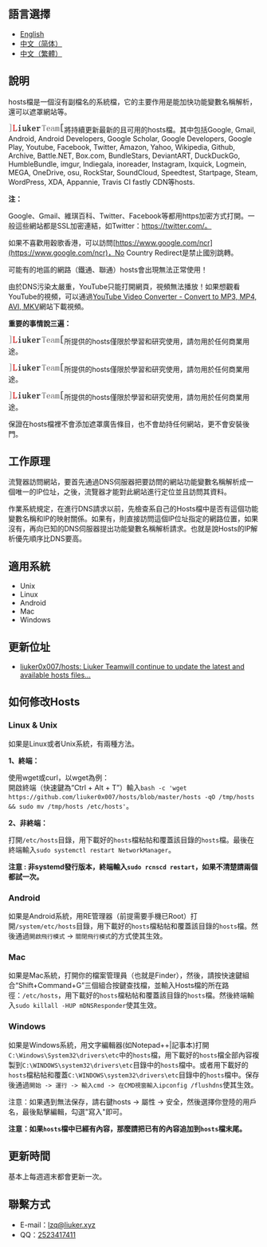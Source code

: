 語言選擇
--------

  * [English](en-ww.md)
  * [中文（简体）](zh-cn.md)
  * [中文（繁體）](zh-tw.md)


說明
----

hosts檔是一個沒有副檔名的系統檔，它的主要作用是能加快功能變數名稱解析，還可以遮罩網站等。 

![](img/logo.gif)將持續更新最新的且可用的hosts檔。其中包括Google, Gmail, Android, Android Developers, Google Scholar, Google Developers, Google Play, Youtube, Facebook, Twitter, Amazon, Yahoo, Wikipedia, Github, Archive, Battle.NET, Box.com, BundleStars, DeviantART, DuckDuckGo, HumbleBundle, imgur, Indiegala, inoreader, Instagram, Ixquick, Logmein, MEGA, OneDrive, osu, RockStar, SoundCloud, Speedtest, Startpage, Steam, WordPress, XDA, Appannie, Travis CI fastly CDN等hosts.

**注：**

Google、Gmail、維琪百科、Twitter、Facebook等都用https加密方式打開。一般這些網站都是SSL加密連結，如Twitter：https://twitter.com/。

如果不喜歡用穀歌香港，可以訪問[https://www.google.com/ncr](https://www.google.com/ncr)，No Country Redirect是禁止國別跳轉。

可能有的地區的網路（鐵通、聯通）hosts會出現無法正常使用！

由於DNS污染太嚴重，YouTube只能打開網頁，視頻無法播放！如果想觀看YouTube的視頻，可以通過[YouTube Video Converter - Convert to MP3, MP4, AVI, MKV](http://www.onlinevideoconverter.com/video-converter)網站下載視頻。


**重要的事情說三遍：**

![](img/logo.gif)所提供的hosts僅限於學習和研究使用，請勿用於任何商業用途。

![](img/logo.gif)所提供的hosts僅限於學習和研究使用，請勿用於任何商業用途。

![](img/logo.gif)所提供的hosts僅限於學習和研究使用，請勿用於任何商業用途。

[](img/logo.gif)保證在hosts檔裡不會添加遮罩廣告條目，也不會劫持任何網站，更不會安裝後門。


工作原理
--------

流覽器訪問網站，要首先通過DNS伺服器把要訪問的網站功能變數名稱解析成一個唯一的IP位址，之後，流覽器才能對此網站進行定位並且訪問其資料。

作業系統規定，在進行DNS請求以前，先檢查系自己的Hosts檔中是否有這個功能變數名稱和IP的映射關係。如果有，則直接訪問這個IP位址指定的網路位置，如果沒有，再向已知的DNS伺服器提出功能變數名稱解析請求。也就是說Hosts的IP解析優先順序比DNS要高。

適用系統
--------

  * Unix
  * Linux
  * Android
  * Mac
  * Windows

更新位址
--------

  * [liuker0x007/hosts: Liuker Teamwill continue to update the latest and available hosts files...](https://github.com/liuker0x007/hosts)
  
如何修改Hosts
--------

### Linux & Unix
如果是Linux或者Unix系統，有兩種方法。

**1、終端：**  

使用wget或curl，以wget為例：  
開啟終端（快速鍵為“Ctrl + Alt + T”）輸入`bash -c 'wget https://github.com/liuker0x007/hosts/blob/master/hosts -qO /tmp/hosts && sudo mv /tmp/hosts /etc/hosts'`。

**2、非終端：**

打開`/etc/hosts`目錄，用下載好的`hosts`檔粘帖和覆蓋該目錄的`hosts`檔。最後在終端輸入`sudo systemctl restart NetworkManager`。

**注意 : 非systemd發行版本，終端輸入`sudo rcnscd restart`，如果不清楚請兩個都試一次。**

### Android
如果是Android系統，用RE管理器（前提需要手機已Root）打開`/system/etc/hosts`目錄，用下載好的`hosts`檔粘帖和覆蓋該目錄的`hosts`檔。然後通過`開啟飛行模式` -> `關閉飛行模式`的方式使其生效。

### Mac
如果是Mac系統，打開你的檔案管理員（也就是Finder），然後，請按快速鍵組合“Shift+Command+G”三個組合按鍵查找檔，並輸入Hosts檔的所在路徑：`/etc/hosts`，用下載好的`hosts`檔粘帖和覆蓋該目錄的`hosts`檔。然後終端輸入`sudo killall -HUP mDNSResponder`使其生效。

### Windows
如果是Windows系統，用文字編輯器(如Notepad++|記事本)打開`C:\Windows\System32\drivers\etc`中的`hosts`檔，用下載好的`hosts`檔全部內容複製到`C:\WINDOWS\system32\drivers\etc`目錄中的`hosts`檔中。或者用下載好的`hosts`檔粘帖和覆蓋`C:\WINDOWS\system32\drivers\etc`目錄中的`hosts`檔中。保存後通過```開始 -> 運行 -> 輸入cmd -> 在CMD視窗輸入ipconfig /flushdns```使其生效。

注意：如果遇到無法保存，請右鍵hosts -> 屬性 -> 安全，然後選擇你登陸的用戶名，最後點擊編輯，勾選"寫入"即可。

**注意：如果`hosts`檔中已經有內容，那麼請把已有的內容追加到`hosts`檔末尾。**

更新時間
--------

基本上每週週末都會更新一次。

聯繫方式
--------

  * E-mail：lzq@liuker.xyz
  * QQ：[2523417411](http://wpa.qq.com/msgrd?v=3&uin=2523417411&site=qq&menu=yes)
